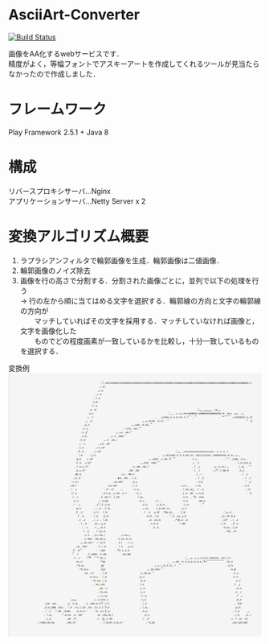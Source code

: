 # AsciiArt-Converter
[![Build Status](https://travis-ci.org/SoichiSumi/AsciiArtConverter-WebApp.svg?branch=master)](https://travis-ci.org/SoichiSumi/AsciiArtConverter-WebApp)


画像をAA化するwebサービスです．<br>
精度がよく，等幅フォントでアスキーアートを作成してくれるツールが見当たらなかったので作成しました．


# フレームワーク
Play Framework 2.5.1 + Java 8

# 構成
リバースプロキシサーバ...Nginx<br>
アプリケーションサーバ...Netty Server x 2

# 変換アルゴリズム概要
1. ラプラシアンフィルタで輪郭画像を生成．輪郭画像は二値画像．
2. 輪郭画像のノイズ除去
3. 画像を行の高さで分割する．分割された画像ごとに，並列で以下の処理を行う<br>
  → 行の左から順に当てはめる文字を選択する．輪郭線の方向と文字の輪郭線の方向が<br>
　　マッチしていればその文字を採用する．マッチしていなければ画像と，文字を画像化した<br>
　　ものでどの程度画素が一致しているかを比較し，十分一致しているものを選択する．

変換例<br>
![image](sample.png)
